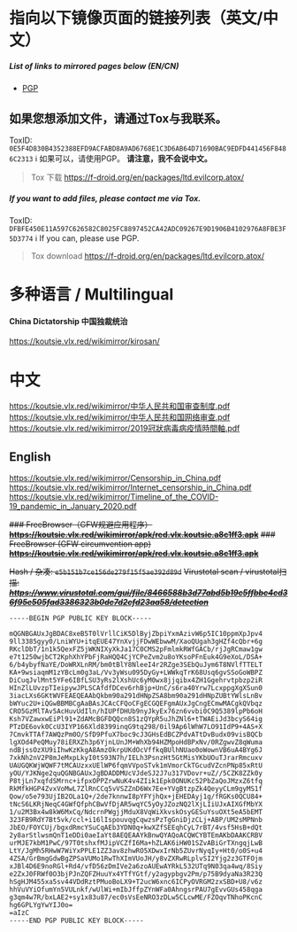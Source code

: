 # 指向以下镜像页面的链接列表（英文/中文）
#####  List of links to mirrored pages below (EN/CN)

* [PGP](#pgp)


## 如果您想添加文件，请通过Tox与我联系。
ToxID: `0E5F4D830B4352388EFD9ACFABD8A9AD6768E1C3D6AB64D71690BAC9EDFD441456F8486C2313`
ℹ️ 如果可以，请使用PGP。
**请注意，我不会说中文。**
>Tox 下载
https://f-droid.org/en/packages/ltd.evilcorp.atox/


##### If you want to add files, please contact me via Tox.
ToxID: `DFBFE450E11A597C626582C8025FC8897452CA42ADC09267E9D1906B4102976A8FBE3F5D3774`
ℹ ️If you can, please use PGP.
> Tox download
https://f-droid.org/en/packages/ltd.evilcorp.atox/


# 多种语言 / Multilingual
#### China Dictatorship 中国独裁统治
https://koutsie.vlx.red/wikimirror/kirosan/ 



# 中文
https://koutsie.vlx.red/wikimirror/中华人民共和国审查制度.pdf
https://koutsie.vlx.red/wikimirror/中华人民共和国网络审查.pdf
https://koutsie.vlx.red/wikimirror/2019冠狀病毒病疫情時間軸.pdf 


## English
https://koutsie.vlx.red/wikimirror/Censorship_in_China.pdf
https://koutsie.vlx.red/wikimirror/Internet_censorship_in_China.pdf
https://koutsie.vlx.red/wikimirror/Timeline_of_the_COVID-19_pandemic_in_January_2020.pdf



~~### FreeBrowser（GFW规避应用程序）~~
~~**https://koutsie.vlx.red/wikimirror/apk/red.vlx.koutsie.a8c1ff3.apk**~~
~~### FreeBrowser (GFW circumvention app)~~
~~**https://koutsie.vlx.red/wikimirror/apk/red.vlx.koutsie.a8c1ff3.apk**~~

~~Hash / 杂凑: `e5b151b7ce156de279f15f5ae392d89d`~~
~~Virustotal scan / virustotal扫描: ***https://www.virustotal.com/gui/file/8466588b3d77abd5b19c5ffbbc4cd36f95e505fad3386323b0dc7d2cfd23aa58/detection***~~

<span id="pgp"><span>

```
-----BEGIN PGP PUBLIC KEY BLOCK-----

mQGNBGAUxJgBDAC8xeB5T0lVrllCiK5DlByjZbpiYxmAzivW6p5IC10ppmXpJpv4
9ll3385gyy0/LniWYU+itqEUE47YnXvjjFDwWEbwwM/XaoQUgah3gHZf4cQbr+6g
RKclDbT/1n1k5QexFZ5jWKNIXyXkJa17C0CMS2pFmlmkRWfGACb/rjJgRCmaw1gw
e7t1250wjbCT2KphXhYPbFjRaHQQ4CjYCPeZvm2u8oYKsoPFnEuk4G9eXoL/DSA+
6/b4ybyfNaYE/DoWRXLnRM/bm0tBlY8NleeI4r2RZge3SEbQuJym6T8NVlfTTELT
KA+9wsiaqmM1zYBcLm0g3aL/Vv3yWsu095DyGy+LWWkqTrK68Usq6gvSSoGoWBPZ
DiCuqJvlMnt5YFe6IBfLSU3yRs2lXshUc6yM0wx8jjqibx4ZH1Ggehrvtpbzp2iR
HInZlLUvzpTIeipywJPLSCAfdfDCev6rhBjp+UnC/s6ra40Yrw7LcxppgXgXSun0
3iacLXs6GKtWVFEAEQEAAbQkbm90a291dHNpZSA8bm90a291dHNpZUBtYWlsLnBv
bWYuc2U+iQGwBBMBCgAaBAsJCAcCFQoCFgECGQEFgmAUxJgCngECmwMACgkQVbqz
CRO5GzMlTAv5AcHuvUdIln/hIUPfDHUb9nyJkyEx76zn6vvbi0C9Q5389lpPb6oH
Ksh7VZawxwEiPl91+ZdAMcBGFDQQcn8S1zQYpR5uJhZNl6+tTWAEiJd3bcyS64ig
PTzDE6ovk0CcU3IYP166Xld8399inqG9tq298/0il9Ap6lWhW7LO91IdP9+4AS+X
7CmvkTTAf7AWQzPm0O/SfD9PfuX7boc9cJ3GHsEdBCZPdvATtDvBudx09visBQCb
lgXOd4PeQMuy78iERXZh3p6YjnLUnJM+WhXb94HZMpoHdBPxNv/0RZgwvZ8qWuma
ndBjssOzXU9iIhwKzKkgA8AmzOkrpUKdOcVffkqBUlhNUao0oWownVB6uA4BYg6J
7xkNh2nV2P8mJeMxpLkyI0tS93N7h/IELh3PsnzHt5GtMisYKbUOuTJrarRmcuxv
UAUGQKWjWQWF7tMCAUzxxUElWP6fqmVVpoSTvk1mVmorCkTGcudVZcnPNp85xRtU
yOU/YJKNge2quQGNBGAUxJgBDADDMUcVJdeSJ2J7u317VDovr+uZ//5CZK8ZZk0y
P8tjLn7xqfdSMrnc+ifpxOPPZrwNuK4v4ZIik1Epk0ONUKc52PbZaQoJMzxZ6tfq
RkMfkHGP4ZvxVoMwL7ZlRnCCq5vVSZZnD6Wx7Ee+YVgBtzpZk4QeyyCLm9gyMS1f
Qow/o5e793UjIB2OLa1Q+/2de7knnwI8pYFYjhQx+jEHEDAyj1g/fRGKs0QCU84+
tNcS6LKRjNeqC4GWfQfphCBwVfDjAR5wqYC5yOyJZozNQ2lXjLIiUJxAIXGfMbYX
1/u2M3Bx4w8kW6MxCq/NdcrnPWgjjMduX8VqWiXkvskOsyGESuYsuOXt5eA5bEMT
323FB9RdY7Bt5vk/ccl+i16lIspouvqgCqwzsPzTgGniDjzCLj+ABP/UM2sMPNnb
JbEO/FOYCUj/bgxdRmcYSuCqAEb3YDN0q+kwXZfSEEqhCyL7rBT/4vsf5HsB+dQt
2y8arStlwsmQnT1eDDi0aeIaYt8AEQEAAYkBnwQYAQoACQWCYBTEmAKbDAAKCRBV
urMJE7kbM1PwC/97T0tshxfMJipVCZfI6Ma+hZLAK6iHW01SZvABiGrTXngqjLwB
LtY/JgMh5RHwW7WiYxPPLE1ZZ3av8zhwRO5XDwxIrNb5ZUvrNyqIy+Ht0/o0S+u4
4ZSA/GrBmgGdwBgZPSaVUMo1RwThXImVUoJH/y8vZXRwRLplvSI2Yjg2z3GTFOjm
xJBl4D6E9noRGl+Rd4/vfD56zDmIVe2a6zoAUEwAYRkL532UTq9N03qa4wq/8Siy
e2ZxJ0FRWf0O3bjPJnZQFZHuuYx4YTfYGtf/y2agypbgv2Pm/p75B9dyaNa3R23Q
hSgHJM455xa5sv44VDdRztPMuoBoLX9+T2ucW6xnc6ICPyOVRGM2zxSBD+U8/v6z
hhVuVYiOfumYn5VULnkf/wUlWi+mIbJffpZYnWFa0AhngsrPAU7gEvvGUs458qga
g3qm4w7R/bxLAE2+sy1x83u87/ec0sVsEeNRO3zDLw5CLcwME/FZOqvTNhoPKcnC
hg6GPLYgYwYIJ0o=
=aIzC
-----END PGP PUBLIC KEY BLOCK-----
```
